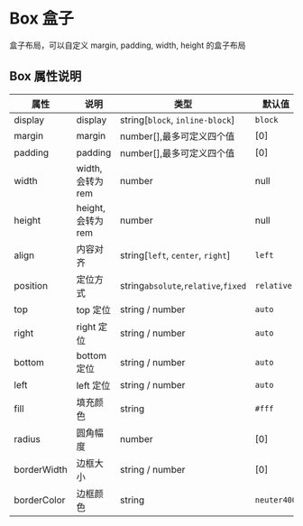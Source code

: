 # Box 盒子

盒子布局，可以自定义 margin, padding, width, height 的盒子布局

## Box 属性说明

| 属性        | 说明              | 类型                                | 默认值      |
| ----------- | ----------------- | ----------------------------------- | ----------- |
| display     | display           | string[`block`, `inline-block`]     | `block`     |
| margin      | margin            | number[],最多可定义四个值           | [0]         |
| padding     | padding           | number[],最多可定义四个值           | [0]         |
| width       | width,会转为 rem  | number                              | null        |
| height      | height,会转为 rem | number                              | null        |
| align       | 内容对齐          | string[`left`, `center`, `right`]   | `left`      |
| position    | 定位方式          | string`absolute`,`relative`,`fixed` | `relative`  |
| top         | top 定位          | string / number                     | `auto`      |
| right       | right 定位        | string / number                     | `auto`      |
| bottom      | bottom 定位       | string / number                     | `auto`      |
| left        | left 定位         | string / number                     | `auto`      |
| fill        | 填充颜色          | string                              | `#fff`      |
| radius      | 圆角幅度          | number                              | [0]         |
| borderWidth | 边框大小          | string / number                     | [0]         |
| borderColor | 边框颜色          | string                              | `neuter400` |
